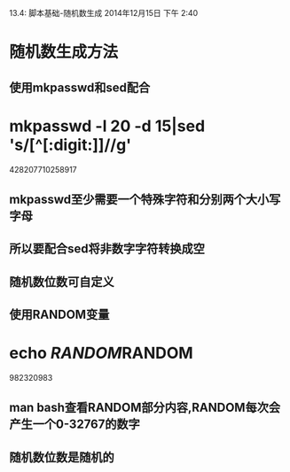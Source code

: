 13.4: 脚本基础-随机数生成
2014年12月15日
下午 2:40
 
随机数生成方法
==============================================
## 使用mkpasswd和sed配合
 
# mkpasswd -l 20 -d 15|sed 's/[^[:digit:]]//g'
428207710258917
## mkpasswd至少需要一个特殊字符和分别两个大小写字母
## 所以要配合sed将非数字字符转换成空
## 随机数位数可自定义
 
 
## 使用RANDOM变量
 
# echo $RANDOM$RANDOM
982320983
## man bash查看RANDOM部分内容,RANDOM每次会产生一个0-32767的数字
## 随机数位数是随机的 
